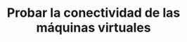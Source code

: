 ---
title: Probar la conectividad de las máquinas virtuales
menu:
  sidebar:
    name: Probar conectividad
    identifier: probar-conectividad
    parent: redes-kvm
    weight: 4
---